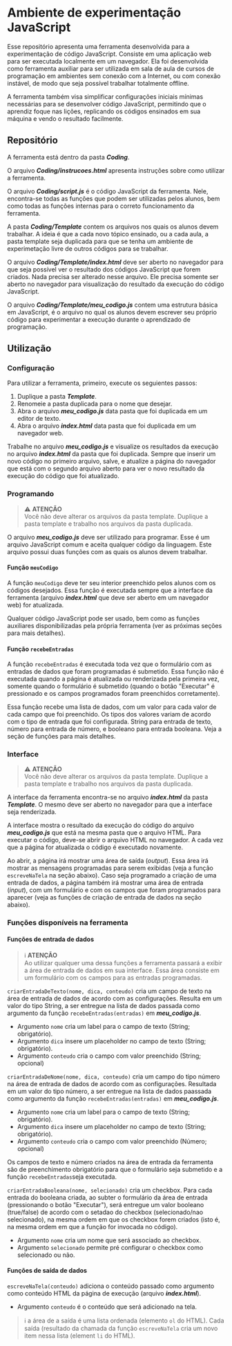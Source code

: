 # Ambiente de experimentação JavaScript

Esse repositório apresenta uma ferramenta desenvolvida para a experimentação de código JavaScript. Consiste em uma aplicação web para ser executada localmente em um navegador. Ela foi desenvolvida como ferramenta auxiliar para ser utilizada em sala de aula de cursos de programação em ambientes sem conexão com a Internet, ou com conexão instável, de modo que seja possível trabalhar totalmente offline.

A ferramenta também visa simplificar configurações iniciais mínimas necessárias para se desenvolver código JavaScript, permitindo que o aprendiz foque nas lições, replicando os códigos ensinados em sua máquina e vendo o resultado facilmente.

## Repositório

A ferramenta está dentro da pasta _**Coding**_.

O arquivo _**Coding/instrucoes.html**_ apresenta instruções sobre como utilizar a ferramenta.

O arquivo _**Coding/script.js**_ é o código JavaScript da ferramenta. Nele, encontra-se todas as funções que podem ser utilizadas pelos alunos, bem como todas as funções internas para o correto funcionamento da ferramenta.

A pasta _**Coding/Template**_ contem os arquivos nos quais os alunos devem trabalhar. A ideia é que a cada novo tópico ensinado, ou a cada aula, a pasta template seja duplicada para que se tenha um ambiente de experimetação livre de outros códigos para se trabalhar.

O arquivo _**Coding/Template/index.html**_ deve ser aberto no navegador para que seja possível ver o resultado dos códigos JavaScript que forem criados. Nada precisa ser alterado nesse arquivo. Ele precisa somente ser aberto no navegador para visualização do resultado da execução do código JavaScript.

O arquivo _**Coding/Template/meu\_codigo.js**_ contem uma estrutura básica em JavaScript, é o arquivo no qual os alunos devem escrever seu próprio código para experimentar a execução durante o aprendizado de programação.

## Utilização

### Configuração

Para utilizar a ferramenta, primeiro, execute os seguientes passos:

1. Duplique a pasta _**Template**_.
2. Renomeie a pasta duplicada para o nome que desejar.
3. Abra o arquivo _**meu_codigo.js**_ data pasta que foi duplicada em um editor de texto.
4. Abra o arquivo _**index.html**_ data pasta que foi duplicada em um navegador web.

Trabalhe no arquivo _**meu_codigo.js**_ e visualize os resultados da execução no arquivo _**index.html**_ da pasta que foi duplicada. Sempre que inserir um novo código no primeiro arquivo, salve, e atualize a página do navegador que está com o segundo arquivo aberto para ver o novo resultado da execução do código que foi atualizado.

### Programando

> :warning: **ATENÇÃO**<br/>
> Você não deve alterar os arquivos da pasta template. Duplique a pasta template e trabalho nos arquivos da pasta duplicada.

O arquivo _**meu_codigo.js**_ deve ser utilizado para programar. Esse é um arquivo JavaScript comum e aceita qualquer código da linguagem. Este arquivo possui duas funções com as quais os alunos devem trabalhar.

#### Função `meuCodigo`

A função `meuCodigo` deve ter seu interior preenchido pelos alunos com os códigos desejados. Essa função é executada sempre que a interface da ferramenta (arquivo _**index.html**_ que deve ser aberto em um navegador web) for atualizada. 

Qualquer código JavaScript pode ser usado, bem como as funções auxiliares disponibilizadas pela própria ferramenta (ver as próximas seções para mais detalhes).

#### Função `recebeEntradas`

A função `recebeEntradas` é executada toda vez que o formulário com as entradas de dados que foram programadas é submetido. Essa função não é executada quando a página é atualizada ou renderizada pela primeira vez, somente quando o formulário é submetido (quando o botão "Executar" é pressionado e os campos programados foram preenchidos corretamente). 

Essa função recebe uma lista de dados, com um valor para cada valor de cada campo que foi preenchido. Os tipos dos valores variam de acordo com o tipo de entrada que foi configurada. String para entrada de texto, número para entrada de número, e booleano para entrada booleana. Veja a seção de funções para mais detalhes. 

### Interface

> :warning: **ATENÇÃO**<br/>
> Você não deve alterar os arquivos da pasta template. Duplique a pasta template e trabalho nos arquivos da pasta duplicada.

A interface da ferramenta encontra-se no arquivo _**index.html**_ da pasta _**Template**_. O mesmo deve ser aberto no navegador para que a interface seja renderizada. 

A interface mostra o resultado da execução do código do arquivo _**meu_codigo.js**_ que está na mesma pasta que o arquivo HTML. Para executar o código, deve-se abrir o arquivo HTML no navegador. A cada vez que a página for atualizada o código é executado novamente. 

Ao abrir, a página irá mostrar uma área de saída (_output_). Essa área irá mostrar as mensagens programadas para serem exibidas (veja a função `escreveNaTela` na seção abaixo). Caso seja programado a criação de uma entrada de dados, a página também irá mostrar uma área de entrada (_input_), com um formulário e com os campos que foram programados para aparecer (veja as funções de criação de entrada de dados na seção abaixo). 

### Funções disponíveis na ferramenta

#### Funções de entrada de dados

> :information_source: **ATENÇÃO**<br/>
> Ao utilizar qualquer uma dessa funções a ferramenta passará a exibir a área de entrada de dados em sua interface. Essa área consiste em um formulário com os campos para as entradas programadas.

`criarEntradaDeTexto(nome, dica, conteudo)` cria um campo de texto na área de entrada de dados de acordo com as configurações. Resulta em um valor do tipo String, a ser entregue na lista de dados passada como argumento da função `recebeEntradas(entradas)` em _**meu_codigo.js**_. 
- Argumento `nome` cria um label para o campo de texto (String; obrigatório). 
- Argumento `dica` insere um placeholder no campo de texto (String; obrigatório).
- Argumento `conteudo` cria o campo com valor preenchido (String; opcional)

`criarEntradaDeNome(nome, dica, conteudo)` cria um campo do tipo número na área de entrada de dados de acordo com as configurações. Resultada em um valor do tipo número, a ser entregue na lista de dados paassada como argumento da função `recebeEntradas(entradas)` em _**meu_codigo.js**_.
- Argumento `nome` cria um label para o campo de texto (String; obrigatório). 
- Argumento `dica` insere um placeholder no campo de texto (String; obrigatório).
- Argumento `conteudo` cria o campo com valor preenchido (Número; opcional)

Os campos de texto e número criados na área de entrada da ferramenta são de preenchimento obrigatório para que o formulário seja submetido e a função `recebeEntradas`seja executada.

`criarEntradaBooleana(nome, selecionado)` cria um checkbox. Para cada entrada do booleana criada, ao subter o formulário da área de entrada (pressionando o botão "Executar"), será entregue um valor booleano (true/false) de acordo com o setadao do checkbox (selecionado/nao selecionado), na mesma ordem em que os checkbox forem criados (isto é, na mesma ordem em que a função for invocada no código). 
- Argumento `nome` cria um nome que será associado ao checkbox.
- Argumento `selecionado` permite pré configurar o checkbox como selecionado ou não.

#### Funções de saída de dados

`escreveNaTela(conteudo)` adiciona o conteúdo passado como argumento como conteúdo HTML da página de execução (arquivo _**index.html**_).
- Argumento `conteudo` é o conteúdo que será adicionado na tela.

> :information_source: a área de a saída é uma lista ordenada (elemento `ol` do HTML). Cada saída (resultado da chamada da função  `escreveNaTela` cria um novo item nessa lista (element `li` do HTML). 


